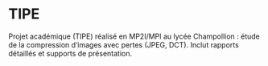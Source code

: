 # TIPE
Projet académique (TIPE) réalisé en MP2I/MPI au lycée Champollion : étude de la compression d’images avec pertes (JPEG, DCT). Inclut rapports détaillés et supports de présentation.
